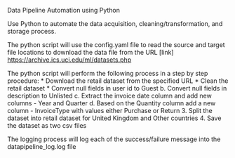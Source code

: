 Data Pipeline Automation using Python

Use Python to automate the data acquisition, cleaning/transformation, and storage process.

The python script will use the config.yaml file to read the source and target file locations to download the data file from the URL 
[link] https://archive.ics.uci.edu/ml/datasets.php

The python script will perform the following process in a step by step procedure:
      * Download the retail dataset from the specified URL
      * Clean the retail dataset 
          * Convert null fields in user id to Guest
          b. Convert null fields in description to Unlisted
          c. Extract the invoice date column and add new columns - Year and Quarter
          d. Based on the Quantity column add a new column - InvoiceType with values either Purchase or Return
     3. Split the dataset into retail dataset for United Kingdom and Other countries
     4. Save the dataset as two csv files
     
  The logging process will log each of the success/failure message into the datapipeline_log.log file
